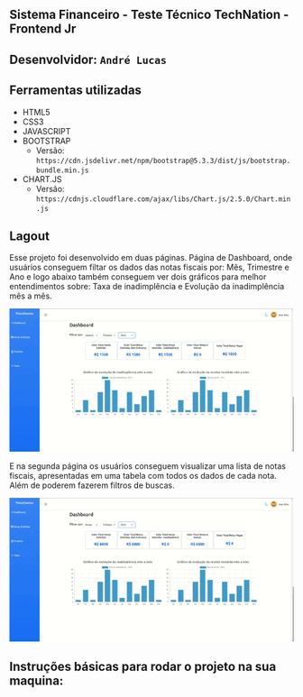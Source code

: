 ## Sistema Financeiro - Teste Técnico TechNation - Frontend Jr

## Desenvolvidor: `André Lucas`

## Ferramentas utilizadas

  - HTML5
  - CSS3
  - JAVASCRIPT
  - BOOTSTRAP
    - Versão: `https://cdn.jsdelivr.net/npm/bootstrap@5.3.3/dist/js/bootstrap.bundle.min.js`
  - CHART.JS
    - Versão: `https://cdnjs.cloudflare.com/ajax/libs/Chart.js/2.5.0/Chart.min.js`

## Lagout

<p>
  Esse projeto foi desenvolvido em duas páginas. Página de Dashboard, onde usuários conseguem filtar os dados das notas fiscais por: Mês, Trimestre e Ano e logo abaixo também conseguem ver dois gráficos para melhor entendimentos sobre: Taxa de inadimplência e Evolução da inadimplência mês a mês.
</p>

<img src="./assets/dashboard.gif" />

<p>
  E na segunda página os usuários conseguem visualizar uma lista de notas fiscais, apresentadas em uma tabela com todos os dados de cada nota. Além de poderem fazerem filtros de buscas.
</p>

<img src="./assets/lista.gif" />

## Instruções básicas para rodar o projeto na sua maquina:

